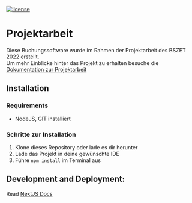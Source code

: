 [![license](https://img.shields.io/badge/License-MIT-purple.svg)](LICENSE)
# Projektarbeit
Diese Buchungssoftware wurde im Rahmen der Projektarbeit des BSZET 2022 erstellt. <br />
Um mehr Einblicke hinter das Projekt zu erhalten besuche die [Dokumentation zur Projektarbeit](https://gz-bad-erzland-p3.github.io/docs/)

## Installation
### Requirements
- NodeJS, GIT installiert

### Schritte zur Installation
1. Klone dieses Repository oder lade es dir herunter
2. Lade das Projekt in deine gewünschte IDE
3. Führe `npm install` im Terminal aus

## Development and Deployment:
Read [NextJS Docs](https://nextjs.org/docs)
